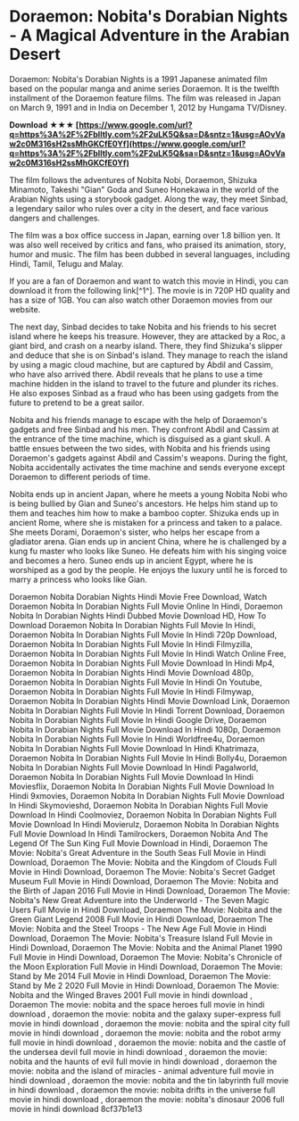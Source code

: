 
 
# Doraemon: Nobita's Dorabian Nights - A Magical Adventure in the Arabian Desert
 
Doraemon: Nobita's Dorabian Nights is a 1991 Japanese animated film based on the popular manga and anime series Doraemon. It is the twelfth installment of the Doraemon feature films. The film was released in Japan on March 9, 1991 and in India on December 1, 2012 by Hungama TV/Disney.
 
**Download ★★★ [https://www.google.com/url?q=https%3A%2F%2Fblltly.com%2F2uLK5Q&sa=D&sntz=1&usg=AOvVaw2c0M316sH2ssMhGKCfE0Yf](https://www.google.com/url?q=https%3A%2F%2Fblltly.com%2F2uLK5Q&sa=D&sntz=1&usg=AOvVaw2c0M316sH2ssMhGKCfE0Yf)**


 
The film follows the adventures of Nobita Nobi, Doraemon, Shizuka Minamoto, Takeshi "Gian" Goda and Suneo Honekawa in the world of the Arabian Nights using a storybook gadget. Along the way, they meet Sinbad, a legendary sailor who rules over a city in the desert, and face various dangers and challenges.
 
The film was a box office success in Japan, earning over 1.8 billion yen. It was also well received by critics and fans, who praised its animation, story, humor and music. The film has been dubbed in several languages, including Hindi, Tamil, Telugu and Malay.
 
If you are a fan of Doraemon and want to watch this movie in Hindi, you can download it from the following link[^1^]. The movie is in 720P HD quality and has a size of 1GB. You can also watch other Doraemon movies from our website.

The next day, Sinbad decides to take Nobita and his friends to his secret island where he keeps his treasure. However, they are attacked by a Roc, a giant bird, and crash on a nearby island. There, they find Shizuka's slipper and deduce that she is on Sinbad's island. They manage to reach the island by using a magic cloud machine, but are captured by Abdil and Cassim, who have also arrived there. Abdil reveals that he plans to use a time machine hidden in the island to travel to the future and plunder its riches. He also exposes Sinbad as a fraud who has been using gadgets from the future to pretend to be a great sailor.
 
Nobita and his friends manage to escape with the help of Doraemon's gadgets and free Sinbad and his men. They confront Abdil and Cassim at the entrance of the time machine, which is disguised as a giant skull. A battle ensues between the two sides, with Nobita and his friends using Doraemon's gadgets against Abdil and Cassim's weapons. During the fight, Nobita accidentally activates the time machine and sends everyone except Doraemon to different periods of time.
 
Nobita ends up in ancient Japan, where he meets a young Nobita Nobi who is being bullied by Gian and Suneo's ancestors. He helps him stand up to them and teaches him how to make a bamboo copter. Shizuka ends up in ancient Rome, where she is mistaken for a princess and taken to a palace. She meets Dorami, Doraemon's sister, who helps her escape from a gladiator arena. Gian ends up in ancient China, where he is challenged by a kung fu master who looks like Suneo. He defeats him with his singing voice and becomes a hero. Suneo ends up in ancient Egypt, where he is worshiped as a god by the people. He enjoys the luxury until he is forced to marry a princess who looks like Gian.
 
Doraemon Nobita Dorabian Nights Hindi Movie Free Download,  Watch Doraemon Nobita In Dorabian Nights Full Movie Online In Hindi,  Doraemon Nobita In Dorabian Nights Hindi Dubbed Movie Download HD,  How To Download Doraemon Nobita In Dorabian Nights Full Movie In Hindi,  Doraemon Nobita In Dorabian Nights Full Movie In Hindi 720p Download,  Doraemon Nobita In Dorabian Nights Full Movie In Hindi Filmyzilla,  Doraemon Nobita In Dorabian Nights Full Movie In Hindi Watch Online Free,  Doraemon Nobita In Dorabian Nights Full Movie Download In Hindi Mp4,  Doraemon Nobita In Dorabian Nights Hindi Movie Download 480p,  Doraemon Nobita In Dorabian Nights Full Movie In Hindi On Youtube,  Doraemon Nobita In Dorabian Nights Full Movie In Hindi Filmywap,  Doraemon Nobita In Dorabian Nights Hindi Movie Download Link,  Doraemon Nobita In Dorabian Nights Full Movie In Hindi Torrent Download,  Doraemon Nobita In Dorabian Nights Full Movie In Hindi Google Drive,  Doraemon Nobita In Dorabian Nights Full Movie Download In Hindi 1080p,  Doraemon Nobita In Dorabian Nights Full Movie In Hindi Worldfree4u,  Doraemon Nobita In Dorabian Nights Full Movie Download In Hindi Khatrimaza,  Doraemon Nobita In Dorabian Nights Full Movie In Hindi Bolly4u,  Doraemon Nobita In Dorabian Nights Full Movie Download In Hindi Pagalworld,  Doraemon Nobita In Dorabian Nights Full Movie Download In Hindi Moviesflix,  Doraemon Nobita In Dorabian Nights Full Movie Download In Hindi 9xmovies,  Doraemon Nobita In Dorabian Nights Full Movie Download In Hindi Skymovieshd,  Doraemon Nobita In Dorabian Nights Full Movie Download In Hindi Coolmoviez,  Doraemon Nobita In Dorabian Nights Full Movie Download In Hindi Movierulz,  Doraemon Nobita In Dorabian Nights Full Movie Download In Hindi Tamilrockers,  Doraemon Nobita And The Legend Of The Sun King Full Movie Download in Hindi,  Doraemon The Movie: Nobita's Great Adventure in the South Seas Full Movie in Hindi Download,  Doraemon The Movie: Nobita and the Kingdom of Clouds Full Movie in Hindi Download,  Doraemon The Movie: Nobita's Secret Gadget Museum Full Movie in Hindi Download,  Doraemon The Movie: Nobita and the Birth of Japan 2016 Full Movie in Hindi Download,  Doraemon The Movie: Nobita's New Great Adventure into the Underworld - The Seven Magic Users Full Movie in Hindi Download,  Doraemon The Movie: Nobita and the Green Giant Legend 2008 Full Movie in Hindi Download,  Doraemon The Movie: Nobita and the Steel Troops - The New Age Full Movie in Hindi Download,  Doraemon The Movie: Nobita's Treasure Island Full Movie in Hindi Download,  Doraemon The Movie: Nobita and the Animal Planet 1990 Full Movie in Hindi Download,  Doraemon The Movie: Nobita's Chronicle of the Moon Exploration Full Movie in Hindi Download,  Doraemon The Movie: Stand by Me 2014 Full Movie in Hindi Download,  Doraemon The Movie: Stand by Me 2 2020 Full Movie in Hindi Download,  Doraemon The Movie: Nobita and the Winged Braves 2001 Full movie in hindi download ,  Doraemon The movie: nobita and the space heroes full movie in hindi download ,  doraemon the movie: nobita and the galaxy super-express full movie in hindi download ,  doraemon the movie: nobita and the spiral city full movie in hindi download ,  doraemon the movie: nobita and the robot army full movie in hindi download ,  doraemon the movie: nobita and the castle of the undersea devil full movie in hindi download ,  doraemon the movie: nobita and the haunts of evil full movie in hindi download ,  doraemon the movie: nobita and the island of miracles - animal adventure full movie in hindi download ,  doraemon the movie: nobita and the tin labyrinth full movie in hindi download ,  doraemon the movie: nobita drifts in the universe full movie in hindi download ,  doraemon the movie: nobita's dinosaur 2006 full movie in hindi download
 8cf37b1e13
 
